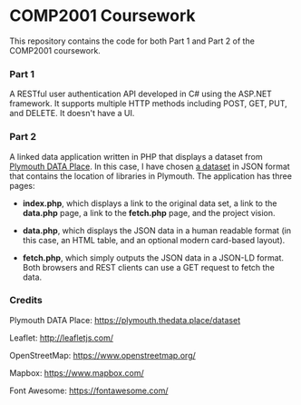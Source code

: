 # COMP2001 Coursework

This repository contains the code for both Part 1 and Part 2 of the COMP2001 coursework. 

### Part 1

A RESTful user authentication API developed in C# using the ASP.NET framework. It supports multiple HTTP methods including POST, GET, PUT, and DELETE. It doesn't have a UI.

### Part 2

A linked data application written in PHP that displays a dataset from [Plymouth DATA Place](https://plymouth.thedata.place/dataset). In this case, I have chosen [a dataset](https://plymouth.thedata.place/dataset/libraries/resource/7ca5c131-ba46-4133-ae6a-0dc8eb8a9281) in JSON format that contains the location of libraries in Plymouth. The application has three pages:

- **index.php**, which displays a link to the original data set, a link to the **data.php** page, a link to the **fetch.php** page, and the project vision.

- **data.php**, which displays the JSON data in a human readable format (in this case, an HTML table, and an optional modern card-based layout).

- **fetch.php**, which simply outputs the JSON data in a JSON-LD format. Both browsers and REST clients can use a GET request to fetch the data.

### Credits

Plymouth DATA Place: https://plymouth.thedata.place/dataset

Leaflet: http://leafletjs.com/

OpenStreetMap: https://www.openstreetmap.org/

Mapbox: https://www.mapbox.com/

Font Awesome: https://fontawesome.com/
